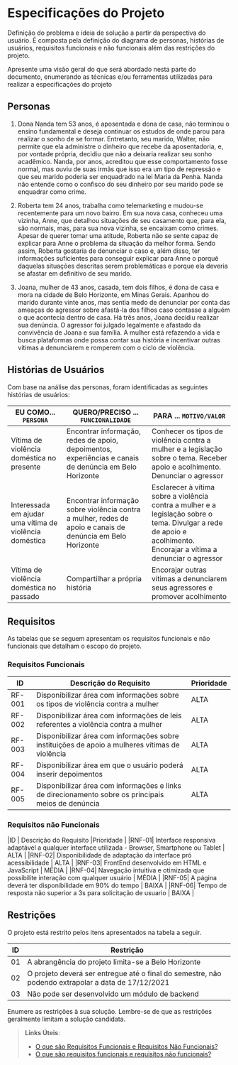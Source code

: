 # Especificações do Projeto

Definição do problema e ideia de solução a partir da perspectiva do usuário. É composta pela definição do  diagrama de personas, histórias de usuários, requisitos funcionais e não funcionais além das restrições do projeto.

Apresente uma visão geral do que será abordado nesta parte do documento, enumerando as técnicas e/ou ferramentas utilizadas para realizar a especificações do projeto

## Personas

1. Dona Nanda tem 53 anos, é aposentada e dona de casa, não terminou o ensino fundamental e deseja continuar os estudos de onde parou para realizar o sonho de se formar. Entretanto, seu marido, Walter, não permite que ela administre o dinheiro que recebe da aposentadoria, e, por vontade própria, decidiu que não a deixaria realizar seu sonho acadêmico. Nanda, por anos, acreditou que esse comportamento fosse normal, mas ouviu de suas irmãs que isso era um tipo de repressão e que seu marido poderia ser enquadrado na lei Maria da Penha. Nanda não entende como o confisco do seu dinheiro por seu marido pode se enquadrar como crime.

2. Roberta tem 24 anos, trabalha como telemarketing e mudou-se recentemente para um novo bairro. Em sua nova casa, conheceu uma vizinha, Anne, que detalhou situações de seu casamento que, para ela, são normais, mas, para sua nova vizinha, se encaixam como crimes. Apesar de querer tomar uma atitude, Roberta não se sente capaz de explicar para Anne o problema da situação da melhor forma. Sendo assim, Roberta gostaria de denunciar o caso e, além disso, ter informações suficientes para conseguir explicar para Anne o porquê daquelas situações descritas serem problemáticas e porque ela deveria se afastar em definitivo de seu marido.

3. Joana, mulher de 43 anos, casada, tem dois filhos, é dona de casa e mora na cidade de Belo Horizonte, em Minas Gerais. Apanhou do marido durante vinte anos, mas sentia medo de denunciar por conta das ameaças do agressor sobre afastá-la dos filhos caso contasse a alguém o que acontecia dentro de casa. Há três anos, Joana decidiu realizar sua denúncia. O agressor foi julgado legalmente e afastado da convivência de Joana e sua família. A mulher está refazendo a vida e busca plataformas onde possa contar sua história e incentivar outras vítimas a denunciarem e romperem com o ciclo de violência.

## Histórias de Usuários

Com base na análise das personas, foram identificadas as seguintes histórias de usuários:

| EU COMO... `PERSONA`          | QUERO/PRECISO ... `FUNCIONALIDADE` | PARA ... `MOTIVO/VALOR`        |
|-------------------------------|------------------------------------|--------------------------------|
|Vítima de violência doméstica no presente | Encontrar informação, redes de apoio, depoimentos, experiências e canais de denúncia em Belo Horizonte | Conhecer os tipos de violência contra a mulher e a legislação sobre o tema. Receber apoio e acolhimento. Denunciar o agressor|
|Interessada em ajudar uma vítima de violência doméstica | Encontrar informação sobre violência contra a mulher, redes de apoio e canais de denúncia em Belo Horizonte | Esclarecer à vítima sobre a violência contra a mulher e a legislação sobre o tema. Divulgar a rede de apoio e acolhimento. Encorajar a vítima a denunciar o agressor|
|Vítima de violência doméstica no passado | Compartilhar a própria história | Encorajar outras vítimas a denunciarem seus agressores e promover acolhimento |

## Requisitos

As tabelas que se seguem apresentam os requisitos funcionais e não funcionais que detalham o escopo do projeto.

### Requisitos Funcionais

|ID    | Descrição do Requisito  | Prioridade |
|------|-----------------------------------------|----|
|RF-001| Disponibilizar área com informações sobre os tipos de violência contra a mulher| ALTA | 
|RF-002| Disponibilizar área com informações de leis referentes a violência contra a mulher | ALTA |
|RF-003| Disponibilizar área com informações sobre instituições de apoio a mulheres vítimas de violência | ALTA |
|RF-004| Disponibilizar área em que o usuário poderá inserir depoimentos | ALTA |
|RF-005| Disponibilizar área com informações e links de direcionamento sobre os principais meios de denúncia | ALTA |



### Requisitos não Funcionais

|ID    | Descrição do Requisito  |Prioridade |
|RNF-01| Interface responsiva adaptável a qualquer interface utilizada - Browser, Smartphone ou Tablet | ALTA |
|RNF-02| Disponibilidade de adaptação da interface pró acessibilidade | ALTA |
|RNF-03| FrontEnd desenvolvido em HTML e JavaScript | MÉDIA |
|RNF-04| Navegação intuitiva e otimizada que possibilite interação com qualquer usuário | MÉDIA |
|RNF-05| A página deverá ter disponibilidade em 90% do tempo | BAIXA |
|RNF-06| Tempo de resposta não superior a 3s para solicitação de usuario | BAIXA |

## Restrições

O projeto está restrito pelos itens apresentados na tabela a seguir.

|ID| Restrição                                             |
|--|-------------------------------------------------------|
|01| A abrangência do projeto limita-se a Belo Horizonte |
|02| O projeto deverá ser entregue até o final do semestre, não podendo extrapolar a data de 17/12/2021 |
|03| Não pode ser desenvolvido um módulo de backend        |

Enumere as restrições à sua solução. Lembre-se de que as restrições geralmente limitam a solução candidata.

> **Links Úteis**:
> - [O que são Requisitos Funcionais e Requisitos Não Funcionais?](https://codificar.com.br/requisitos-funcionais-nao-funcionais/)
> - [O que são requisitos funcionais e requisitos não funcionais?](https://analisederequisitos.com.br/requisitos-funcionais-e-requisitos-nao-funcionais-o-que-sao/)
